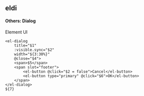 ## eldi
#### Others: Dialog
Element UI <el-dialog>
```
<el-dialog
	title="$1"
	:visible.sync="$2"
	width="${3:30%}"
	@close="$4">
	<span>$5</span>
	<span slot="footer">
		<el-button @click="$2 = false">Cancel</el-button>
		<el-button type="primary" @click="$6">OK</el-button>
	</span>
</el-dialog>
${7}
```